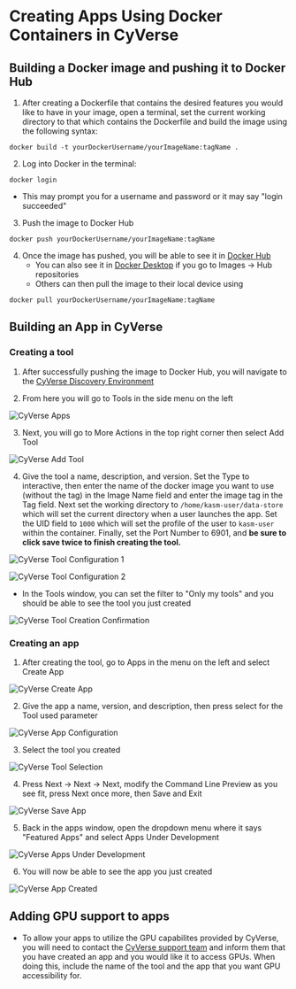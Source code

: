 # Creating Apps Using Docker Containers in CyVerse

## Building a Docker image and pushing it to Docker Hub

1. After creating a Dockerfile that contains the desired features you would like to have in your image, open a terminal, set the current working directory to that which contains the Dockerfile and build the image using the following syntax:

```
docker build -t yourDockerUsername/yourImageName:tagName .
```

2. Log into Docker in the terminal:

```
docker login
```

- This may prompt you for a username and password or it may say "login succeeded"


3. Push the image to Docker Hub

```
docker push yourDockerUsername/yourImageName:tagName
```

4. Once the image has pushed, you will be able to see it in [Docker Hub](https://hub.docker.com)
    - You can also see it in [Docker Desktop](https://www.docker.com/products/docker-desktop/) if you go to Images &rightarrow; Hub repositories
    - Others can then pull the image to their local device using

```
docker pull yourDockerUsername/yourImageName:tagName
```

## Building an App in CyVerse
### Creating a tool

1. After successfully pushing the image to Docker Hub, you will navigate to the [CyVerse Discovery Environment](https://de.cyverse.org/dashboard)

2. From here you will go to Tools in the side menu on the left

![CyVerse Apps](images/cyverse_tools.png)

3. Next, you will go to More Actions in the top right corner then select Add Tool

![CyVerse Add Tool](images/cyverse_tool_create.png)

4. Give the tool a name, description, and version. Set the Type to interactive, then enter the name of the docker image you want to use (without the tag) in the Image Name field and enter the image tag in the Tag field. Next set the working directory to `/home/kasm-user/data-store` which will set the current directory when a user launches the app. Set the UID field to `1000` which will set the profile of the user to `kasm-user` within the container. Finally, set the Port Number to 6901, and **be sure to click save twice to finish creating the tool.**

![CyVerse Tool Configuration 1](images/cyverse_tool_config1.png)

![CyVerse Tool Configuration 2](images/cyverse_tool_config2.png)

- In the Tools window, you can set the filter to "Only my tools" and you should be able to see the tool you just created

![CyVerse Tool Creation Confirmation](images/cyverse_tool_confirmation.png)

### Creating an app

1. After creating the tool, go to Apps in the menu on the left and select Create App

![CyVerse Create App](images/cyverse_app_create.png)

2. Give the app a name, version, and description, then press select for the Tool used parameter

![CyVerse App Configuration](images/cyverse_app_config.png)

3. Select the tool you created

![CyVerse Tool Selection](images/cyverse_tool_selection.png)

4. Press Next &rightarrow; Next &rightarrow; Next, modify the Command Line Preview as you see fit, press Next once more, then Save and Exit

![CyVerse Save App](images/cyverse_save_app.png)

5. Back in the apps window, open the dropdown menu where it says "Featured Apps" and select Apps Under Development

![CyVerse Apps Under Development](images/cyverse_development_apps.png)

6. You will now be able to see the app you just created

![CyVerse App Created](images/cyverse_app_created.png)

## Adding GPU support to apps

- To allow your apps to utilize the GPU capabilites provided by CyVerse, you will need to contact the [CyVerse support team](https://de.cyverse.org/help) and inform them that you have created an app and you would like it to access GPUs. When doing this, include the name of the tool and the app that you want GPU accessibility for.